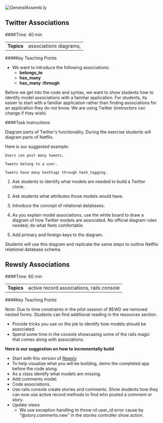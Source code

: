![GeneralAssemb.ly](http://studio.generalassemb.ly/GA_Slide_Assets/Code_along_icon_md.png)


## Twitter Associations  
####Time: 40 min

| | |
| ------------- |:-------------|
| __Topics__ |associations diagrams, | 


####Key Teaching Points

*	We want to introduce the following associations:
	*	__belongs_to__
	*	__has_many__
	*	__has_many :through__

Before we get into the code and syntax, we want to show students how to identify model associations with a familiar application.  For students, its easier to start with a familiar application rather than finding associations for an application they do not know. We are using Twitter (instructors can change if they wish).


####Task Instructions

Diagram parts of Twitter's functionality. During the exercise students will diagram parts of Netflix. 

Here is our suggested example: 

	Users can post many tweets.

	Tweets belong to a user.

	Tweets have many hashtags through hash_tagging.

1.	Ask students to identify what models are needed to build a Twitter clone.

2.	Ask students what attributes those models would have.

3.	Introduce the concept of relational databases.

4.	As you explain model associations, use the white board to draw a diagram of how Twitter models are associated. No official diagram rules needed; do what feels comfortable.

5.	Add primary and foreign keys to the diagram.

Students will use this diagram and replicate the same steps to outline Netflix relational database schema.

## Rewsly Associations  
####Time: 60 min

| | |
| ------------- |:-------------|
| __Topics__ |active record associations, rails console | 


####Key Teaching Points

_Note_: Due to time constraints in the pilot session of BEWD we removed nested forms. Students can find additional reading in the resources section.

*	Provide tricks you use on the job to identify how models should be associated.
*	Spend some time in the console showcasing some of the rails magic that comes along with associations. 

__Here is our suggestion on how to incrementally build__

*	Start with this version of [Rewsly](../12_Authentication/code_alongs)
*	To help visualize what you will be building, demo the completed app before the code along.
*	As a class identify what models are missing.
*	Add comments model.
*	Code associations.
*	Use rails console create stories and comments. Show students how they can now use active record methods to find who posted a comment or story.
*	Update views 
	*	We use exception handling to throw nil user_id error cause by "@story.comments.new" in the stories controller show action.



